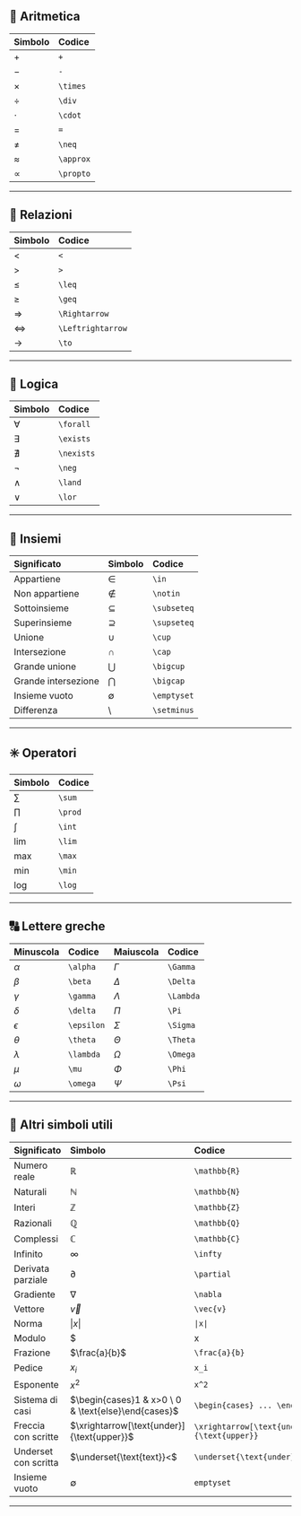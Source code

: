 ## 🧮 Aritmetica

|Simbolo|Codice|
|:--|:--|
|$+$|`+`|
|$-$|`-`|
|$\times$|`\times`|
|$\div$|`\div`|
|$\cdot$|`\cdot`|
|$=$|`=`|
|$\neq$|`\neq`|
|$\approx$|`\approx`|
|$\propto$|`\propto`|

---

## 🔢 Relazioni

| Simbolo           | Codice            |
| :---------------- | :---------------- |
| $<$               | `<`               |
| $>$               | `>`               |
| $\leq$            | `\leq`            |
| $\geq$            | `\geq`            |
| $\Rightarrow$     | `\Rightarrow`     |
| $\Leftrightarrow$ | `\Leftrightarrow` |
| $\to$             | `\to`             |

---

## 🧠 Logica

|Simbolo|Codice|
|:--|:--|
|$\forall$|`\forall`|
|$\exists$|`\exists`|
|$\nexists$|`\nexists`|
|$\neg$|`\neg`|
|$\land$|`\land`|
|$\lor$|`\lor`|

---

## 🧩 Insiemi

| Significato         | Simbolo     | Codice      |
| :------------------ | :---------- | :---------- |
| Appartiene          | $\in$       | `\in`       |
| Non appartiene      | $\notin$    | `\notin`    |
| Sottoinsieme        | $\subseteq$ | `\subseteq` |
| Superinsieme        | $\supseteq$ | `\supseteq` |
| Unione              | $\cup$      | `\cup`      |
| Intersezione        | $\cap$      | `\cap`      |
| Grande unione       | $\bigcup$   | `\bigcup`   |
| Grande intersezione | $\bigcap$   | `\bigcap`   |
| Insieme vuoto       | $\emptyset$ | `\emptyset` |
| Differenza          | $\setminus$ | `\setminus` |

---

## ✳️ Operatori

|Simbolo|Codice|
|:--|:--|
|$\sum$|`\sum`|
|$\prod$|`\prod`|
|$\int$|`\int`|
|$\lim$|`\lim`|
|$\max$|`\max`|
|$\min$|`\min`|
|$\log$|`\log`|

---

## 🔠 Lettere greche

|Minuscola|Codice|Maiuscola|Codice|
|:--|:--|:--|:--|
|$\alpha$|`\alpha`|$\Gamma$|`\Gamma`|
|$\beta$|`\beta`|$\Delta$|`\Delta`|
|$\gamma$|`\gamma`|$\Lambda$|`\Lambda`|
|$\delta$|`\delta`|$\Pi$|`\Pi`|
|$\epsilon$|`\epsilon`|$\Sigma$|`\Sigma`|
|$\theta$|`\theta`|$\Theta$|`\Theta`|
|$\lambda$|`\lambda`|$\Omega$|`\Omega`|
|$\mu$|`\mu`|$\Phi$|`\Phi`|
|$\omega$|`\omega`|$\Psi$|`\Psi`|

---

## 🧮 Altri simboli utili

| Significato          | Simbolo                                             | Codice                                     |
| :------------------- | :-------------------------------------------------- | :----------------------------------------- |
| Numero reale         | $\mathbb{R}$                                        | `\mathbb{R}`                               |
| Naturali             | $\mathbb{N}$                                        | `\mathbb{N}`                               |
| Interi               | $\mathbb{Z}$                                        | `\mathbb{Z}`                               |
| Razionali            | $\mathbb{Q}$                                        | `\mathbb{Q}`                               |
| Complessi            | $\mathbb{C}$                                        | `\mathbb{C}`                               |
| Infinito             | $\infty$                                            | `\infty`                                   |
| Derivata parziale    | $\partial$                                          | `\partial`                                 |
| Gradiente            | $\nabla$                                            | `\nabla`                                   |
| Vettore              | $\vec{v}$                                           | `\vec{v}`                                  |
| Norma                | $\|x\|$                                             | `\|x\|`                                    |
| Modulo               | $                                                   | x                                          |
| Frazione             | $\frac{a}{b}$                                       | `\frac{a}{b}`                              |
| Pedice               | $x_i$                                               | `x_i`                                      |
| Esponente            | $x^2$                                               | `x^2`                                      |
| Sistema di casi      | $\begin{cases}1 & x>0 \ 0 & \text{else}\end{cases}$ | `\begin{cases} ... \end{cases}`            |
| Freccia con scritte  | $\xrightarrow[\text{under}]{\text{upper}}$          | `\xrightarrow[\text{under}]{\text{upper}}` |
| Underset con scritta | $\underset{\text{text}}<$                           | `\underset{\text{under}}\text{symbol}`     |
| Insieme vuoto        | $\emptyset$                                         | `emptyset`                                 |

---
